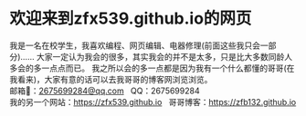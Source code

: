 # 欢迎来到zfx539.github.io的网页  

我是一名在校学生，我喜欢编程、网页编辑、电器修理(前面这些我只会一部分)……
大家一定认为我会的很多，其实我会的并不是太多，只是比大多数同龄人多会的多一点点而已。
我之所以会的多一点都是因为我有一个什么都懂的哥哥(在我看来)，大家有意的话可以去我哥哥的博客网浏览浏览。  
邮箱📮：2675699284@qq.com   
QQ：2675699284  
我的另一个网站：<https://zfx539.github.io>  
哥哥博客：<https://zfb132.github.io>  

